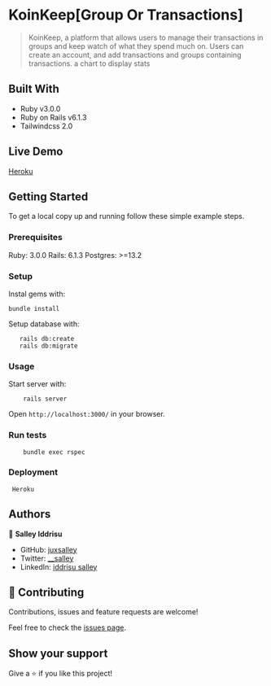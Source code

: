# KoinKeep[Group Or Transactions]

> KoinKeep, a platform that allows users to manage their transactions in groups and keep watch of what they spend much on. Users can create an account, and add transactions and groups containing transactions. a chart to display stats 

## Built With

- Ruby v3.0.0
- Ruby on Rails v6.1.3
- Tailwindcss 2.0

## Live Demo

[Heroku](https://koinkeep.herokuapp.app/)


## Getting Started

To get a local copy up and running follow these simple example steps.

### Prerequisites

Ruby: 3.0.0
Rails: 6.1.3
Postgres: >=13.2

### Setup

Instal gems with:

```
bundle install
```

Setup database with:

```
   rails db:create
   rails db:migrate
```


### Usage

Start server with:

```
    rails server
```

Open `http://localhost:3000/` in your browser.

### Run tests

```
    bundle exec rspec
```


### Deployment

` Heroku`

## Authors

👤 **Salley Iddrisu**

- GitHub: [juxsalley](https://github.com/juxsalley)
- Twitter: [__salley](https://twitter.com/__salley)
- LinkedIn: [iddrisu salley](https://www.linkedin.com/in/dev-salley)

## 🤝 Contributing

Contributions, issues and feature requests are welcome!

Feel free to check the [issues page](https://github.com/juxsalley/KoinKeep/issues).

## Show your support
Give a ⭐️ if you like this project!

